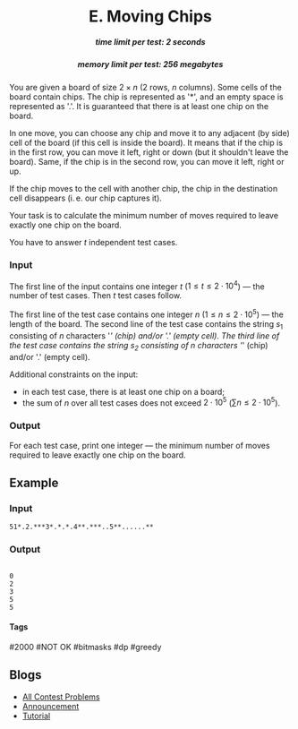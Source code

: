 <h1 style='text-align: center;'> E. Moving Chips</h1>

<h5 style='text-align: center;'>time limit per test: 2 seconds</h5>
<h5 style='text-align: center;'>memory limit per test: 256 megabytes</h5>

You are given a board of size $2 \times n$ ($2$ rows, $n$ columns). Some cells of the board contain chips. The chip is represented as '*', and an empty space is represented as '.'. It is guaranteed that there is at least one chip on the board.

In one move, you can choose any chip and move it to any adjacent (by side) cell of the board (if this cell is inside the board). It means that if the chip is in the first row, you can move it left, right or down (but it shouldn't leave the board). Same, if the chip is in the second row, you can move it left, right or up.

If the chip moves to the cell with another chip, the chip in the destination cell disappears (i. e. our chip captures it).

Your task is to calculate the minimum number of moves required to leave exactly one chip on the board.

You have to answer $t$ independent test cases.

### Input

The first line of the input contains one integer $t$ ($1 \le t \le 2 \cdot 10^4$) — the number of test cases. Then $t$ test cases follow.

The first line of the test case contains one integer $n$ ($1 \le n \le 2 \cdot 10^5$) — the length of the board. The second line of the test case contains the string $s_1$ consisting of $n$ characters '*' (chip) and/or '.' (empty cell). The third line of the test case contains the string $s_2$ consisting of $n$ characters '*' (chip) and/or '.' (empty cell).

Additional constraints on the input:

* in each test case, there is at least one chip on a board;
* the sum of $n$ over all test cases does not exceed $2 \cdot 10^5$ ($\sum n \le 2 \cdot 10^5$).
### Output

For each test case, print one integer — the minimum number of moves required to leave exactly one chip on the board.

## Example

### Input


```text
51*.2.***3*.*.*.4**.***..5**......**
```
### Output

```text

0
2
3
5
5

```


#### Tags 

#2000 #NOT OK #bitmasks #dp #greedy 

## Blogs
- [All Contest Problems](../Educational_Codeforces_Round_128_(Rated_for_Div._2).md)
- [Announcement](../blogs/Announcement.md)
- [Tutorial](../blogs/Tutorial.md)
